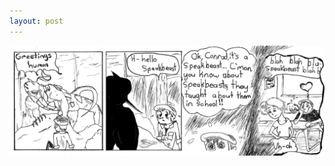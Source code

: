 ```yaml
---
layout: post
---
```


![Attraction actualizes academic attrition. Don't trust the gov't.](/images/_posts/4.jpg)
